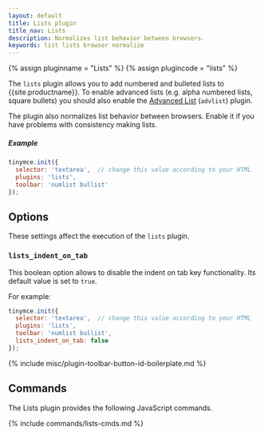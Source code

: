 ```yaml
---
layout: default
title: Lists plugin
title_nav: Lists
description: Normalizes list behavior between browsers.
keywords: list lists browser normalize
---
```


{% assign pluginname = "Lists" %}
{% assign plugincode = "lists" %}

The `lists` plugin allows you to add numbered and bulleted lists to {{site.productname}}. To enable advanced lists (e.g. alpha numbered lists, square bullets) you should also enable the [Advanced List](../advlist/) (`advlist`) plugin.

The plugin also normalizes list behavior between browsers. Enable it if you have problems with consistency making lists.

##### Example

```js
tinymce.init({
  selector: 'textarea',  // change this value according to your HTML
  plugins: 'lists',
  toolbar: 'numlist bullist'
});
```

## Options

These settings affect the execution of the `lists` plugin.

### `lists_indent_on_tab`

This boolean option allows to disable the indent on tab key functionality. Its default value is set to `true`.

For example:

```js
tinymce.init({
  selector: 'textarea',  // change this value according to your HTML
  plugins: 'lists',
  toolbar: 'numlist bullist',
  lists_indent_on_tab: false
});
```

{% include misc/plugin-toolbar-button-id-boilerplate.md %}

## Commands

The Lists plugin provides the following JavaScript commands.

{% include commands/lists-cmds.md %}
